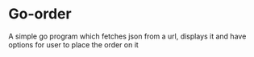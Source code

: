 # Go-order
A simple go program which fetches json from a url, displays it and have options for user to place the order on it
